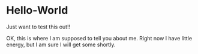 # Hello-World
Just want to test this out!!


OK, this is where I am supposed to tell you about me.  Right now I have little energy, but I am sure I will get some shortly.
